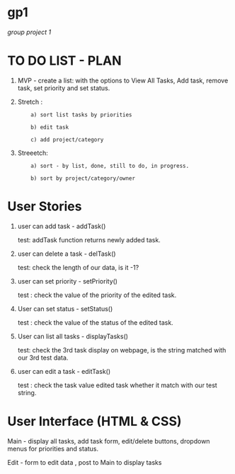 # gp1
_group project 1_

# TO DO LIST - PLAN

1) MVP - create a list: with the options to View All Tasks, Add task, remove task, set priority and set status.

2) Stretch :

           a) sort list tasks by priorities

           b) edit task
           
           c) add project/category

3) Streeetch:

           a) sort - by list, done, still to do, in progress. 

           b) sort by project/category/owner
           
 # User Stories          
 
 1. user can add task - addTask()
 
    test: addTask function returns newly added task.
           
 2. user can delete a task - delTask()
 
     test: check the length of our data, is it -1?
 
 3. user can set priority - setPriority()
 
     test : check the value of the priority of the edited task.
 
 4. User can  set status - setStatus()
 
     test : check the value of the status of the edited task.

 
 5. User can list all tasks - displayTasks()
 
      test: check the 3rd task display on webpage, is the string matched with our 3rd test data.
 
 6. user can edit a task - editTask()
 
      test : check the task value edited task whether it match with our test string.
      
 # User Interface (HTML & CSS)
 Main - display all tasks, add task form, edit/delete buttons, dropdown menus for priorities and status.
 
 Edit - form to edit data , post to Main to display tasks
 
           
           
